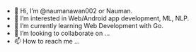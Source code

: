 - 👋 Hi, I’m @naumanawan002 or Nauman.
- 👀 I’m interested in Web/Android app development, ML, NLP.
- 🌱 I’m currently learning Web Development with Go.
- 💞️ I’m looking to collaborate on ...
- 📫 How to reach me ...

<!---
naumanawan002/naumanawan002 is a ✨ special ✨ repository because its `README.md` (this file) appears on your GitHub profile.
You can click the Preview link to take a look at your changes.
--->
